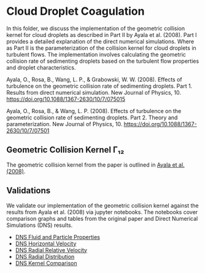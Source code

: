 # Cloud Droplet Coagulation

In this folder, we discuss the implementation of the geometric collision kernel for cloud droplets as described in Part II by Ayala et al. (2008). Part I provides a detailed explanation of the direct numerical simulations. Where as Part II is the parameterization of the collision kernel for cloud droplets in turbulent flows. The implementation involves calculating the geometric collision rate of sedimenting droplets based on the turbulent flow properties and droplet characteristics.

Ayala, O., Rosa, B., Wang, L. P., & Grabowski, W. W. (2008). Effects of turbulence on the geometric collision rate of sedimenting droplets. Part 1. Results from direct numerical simulation. New Journal of Physics, 10. https://doi.org/10.1088/1367-2630/10/7/075015

Ayala, O., Rosa, B., & Wang, L. P. (2008). Effects of turbulence on the geometric collision rate of sedimenting droplets. Part 2. Theory and parameterization. New Journal of Physics, 10. https://doi.org/10.1088/1367-2630/10/7/07501

## Geometric Collision Kernel Γ₁₂ 

The geometric collision kernel from the paper is outlined in [Ayala et al. (2008)](Droplet_Coagulation_Kernel_Ayala2008.md).

## Validations

We validate our implementation of the geometric collision kernel against the results from Ayala et al. (2008) via jupyter notebooks. The notebooks cover comparison graphs and tables from the original paper and Direct Numerical Simulations (DNS) results.

- [DNS Fluid and Particle Properties](DNS_Fluid_and_Particle_Properties_Comparison.ipynb)
- [DNS Horizontal Velocity](DNS_Horizontal_Velocity_Comparison.ipynb)
- [DNS Radial Relative Velocity](DNS_Radial_Distribution_Comparison.ipynb)
- [DNS Radial Distribution](DNS_Radial_Distribution_Comparison.ipynb)
- [DNS Kernel Comparison](DNS_Kernel_Comparison.ipynb)